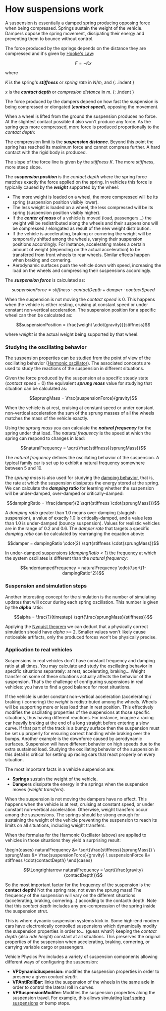 # How suspensions work

A suspension is essentially a damped spring producing opposing force when being compressed. Springs
sustain the weight of the vehicle. Dampers oppose the spring movement, dissipating their energy and
preventing them to bounce without control.

The force produced by the springs depends on the distance they are compressed and it's given by
[Hooke's Law](http://en.wikipedia.org/wiki/Hooke%27s_law):

$$F=-Kx$$

where

$K$ is the spring's _**stiffness**_ or _spring rate_ in $N/m$, and
{: .indent }

$x$ is the _**contact depth**_ or _compresion distance_ in $m$.
{: .indent }

The force produced by the dampers depend on how fast the suspension is being compressed or elongated
(_**contact speed**_), opposing the movement.

When a wheel is lifted from the ground the suspension produces no force. At the slightest contact
possible it also won't produce any force. As the spring gets more compressed, more force is
produced proportionally to the _contact depth_:

<canvas id="fig1" class="img-responsive" width="390px" height="320px">
</canvas>
<script type="text/javascript">
	var drawCanvas = function()
		{
		var canvas = new texturecanvas(
			{
			canvasId: "fig1",
			pixelsWidth: 390,
			pixelsHeight: 300,
			width: 24,
			height: 17,
			originX: 7,
			originY: 4,
			});

		canvas.Grid({ stroke: "#DDF", strokeWidth: 0.4 });

		canvas.Line([ 9, -0.5, 9, 8 ], { stroke: "slateblue", strokeWidth: 1, strokeDashArray: [5, 5] });
		canvas.Line([ -0.5, 8, 9, 8 ], { stroke: "slateblue", strokeWidth: 1, strokeDashArray: [5, 5] });
		canvas.Line([ 5, -0.5, 5, 4.5 ], { stroke: "slateblue", strokeWidth: 1, strokeDashArray: [5, 5] });
		canvas.Line([ -0.5, 4.5, 5, 4.5 ], { stroke: "slateblue", strokeWidth: 1, strokeDashArray: [5, 5] });

		canvas.Line([ 0, 0, 9, 8 ], { stroke: "red", strokeWidth: 3 });
		canvas.Line([ 9, 8, 11, 8 ], { stroke: "red", strokeWidth: 3 });

		canvas.Line([ -0.5, 0, 11, 0 ], { stroke: "#333", strokeWidth: 2 });
		canvas.Line([ 0, -0.5, 0, 9.5 ], { stroke: "#333", strokeWidth: 2 });

		canvas.Text([ 13.5, 0, 0.75 ], "Contact\ndepth (m)", { fill: "#444", fontWeight: "bold" });
		canvas.Text([ 0, 11, 0.75 ], "Force\n(N)", { fill: "#444", fontWeight: "bold" });

		canvas.Text([ 9.5, -1, 0.75 ], "suspension\ndistance", { fill: "slateblue", originY: "top" });
		canvas.Text([ 4.5, -1, 0.75 ], "suspension\nposition", { fill: "slateblue", originY: "top" });

		canvas.Text([ -1, 8, 0.75 ], "max force", { fill: "slateblue", originX: "right" });
		canvas.Text([ -1, 4.5, 0.75 ], "suspension\nforce", { fill: "slateblue", originX: "right", textAlign: "right" });
		};

	if (window.addEventListener) window.addEventListener('load', drawCanvas, false);
	else if (window.attachEvent) window.attachEvent('onload', drawCanvas);
</script>


The compression limit is the _**suspension distance**_. Beyond this point the spring has reached its
maximum force and cannot compress further. A hard contact with the rigid body is produced.

The slope of the force line is given by the _stiffness_ $K$. The more _stiffness_, more steep slope.

The _**suspension position**_ is the _contact depth_ where the spring force matches exactly the
force applied on the spring. In vehicles this force is typically caused by the _**weight**_
supported by the wheel:

- The more weight is loaded on a wheel, the more compressed will be its spring (suspension
position visibly lower).
- The less weight is loaded on a wheel, the less compressed will be its spring (suspension
position visibly higher).
- If the _**center of mass**_ of a vehicle is moved (load, passengers...) the weight will be
redistributed along the wheels and their suspensions will be compressed / elongated as result of
the new weight distribution.
- If the vehicle is accelerating, braking or cornering the weight will be temporarily shifted
among the wheels, varying their suspension positions accordingly. For instance, accelerating makes
a certain amount of weight (depending on the actual acceleration) to be transfered from front
wheels to rear wheels. Similar effects happen when braking and cornering.
- Aerodynamic surfaces push the vehicle down with speed, increasing the load on the wheels and
compressing their suspensions accordingly.

The _**suspension force**_ is calculated as:

$$suspensionForce = {stiffness}\cdot{contactDepth} + {damper}\cdot{contactSpeed}$$

When the suspension is not moving the _contact speed_ is 0. This happens when the vehicle is either
resting, cruising at constant speed or under constant non-vertical acceleration. The suspension
position for a specific wheel can then be calculated as:

$$suspensionPosition = \frac{weight \cdot{gravity}}{stiffness}$$

where $weight$ is the actual weight being supported by that wheel.

### Studying the oscillating behavior

The suspension properties can be studied from the point of view of the oscillating behavior
([Harmonic oscillator](http://en.wikipedia.org/wiki/Harmonic_oscillator)). The associated concepts
are used to study the reactions of the suspension in different situations.

Given the force produced by the suspension at a specific steady state (_contact speed_ = 0) the
equivalent _**sprung mass**_ value for studying that situation can be calculated as:

$$sprungMass = \frac{suspensionForce}{gravity}$$

When the vehicle is at rest, cruising at constant speed or under constant non-vertical acceleration
the sum of the sprung masses of all the wheels matches the mass of the vehicle exactly.

Using the _sprung mass_ you can calculate the _**natural frequency**_ for the spring under that
load. The _natural frequency_ is the speed at which the spring can respond to changes in load:

$$naturalFrequency = \sqrt{\frac{stiffness}{sprungMass}}$$

The _natural frequency_ defines the oscillating behavior of the suspension. A typical family car is
set up to exhibit a natural frequency somewhere between 5 and 10.

The _sprung mass_ is also used for studying the [damping behavior](http://en.wikipedia.org/wiki/Damping),
that is, the rate at which the suspension dissipates the energy stored at the spring. We can
calculate the _**damping ratio**_ for learning whether the suspension will be under-damped,
over-damped or critically-damped:

$$dampingRatio = \frac{damper}{2 \sqrt{stiffness \cdot{sprungMass}}}$$

A _damping ratio_ greater than 1.0 means over-damping (sluggish suspension), a value of exactly 1.0
is critically-damped, and a value less than 1.0 is under-damped (bouncy suspension). Values for
realistic vehicles are in the range of 0.2 and 0.6. The _damper rate_ that targets a specific
_damping ratio_ can be calculated by rearranging the equation above:

$$damper = dampingRatio \cdot{2} \sqrt{stiffness \cdot{sprungMass}}$$

In under-damped suspensions ($dampingRatio < 1$) the frequency at which the system oscillates is
different than the _natural frequency_:

$$underdampedFrequency = naturalFrequency \cdot{\sqrt{1-dampingRatio^2}}$$

### Suspension and simulation steps

Another interesting concept for the simulation is the number of simulating updates that will occur
during each spring oscillation. This number is given by the _**alpha**_ ratio:

$$alpha = \frac{1}{timestep} \sqrt{\frac{sprungMass}{stiffness}}$$

Applying the [Nyquist theorem](http://en.wikipedia.org/wiki/Nyquist–Shannon_sampling_theorem) we
can deduct that a physically correct simulation should have _alpha_ >= 2. Smaller values won't
likely cause noticeable artifacts, only the produced forces won't be physically precise.

### Application to real vehicles

Suspensions in real vehicles don't have constant frequency and damping ratio at all times. You may
calculate and study the oscillating behavior in specific situations separately: at rest,
accelerating, braking... Weight transfer on some of these situations actually affects the behavior
of the suspension. That's the challenge of configuring suspensions in real vehicles: you have to
find a good balance for most situations.

If the vehicle is under constant non-vertical acceleration (accelerating / braking / cornering) the
_weight_ is redistributed among the wheels. Wheels will be supporting more or less load than in rest
position. This effectively modifies the oscillating properties of the suspensions at those specific
situations, thus having different reactions. For instance, imagine a racing car heavily braking at
the end of a long straight before entering a slow curve. If that part of the track is a bumpy
surface then the suspension must be set up properly for ensuring correct handling while braking
over the bumps. Another example is the downforce caused by aerodynamic surfaces. Suspension will
have different behavior on high speeds due to the extra sustained load. Studying the oscillating
behavior of the suspension in this detail is critical for setting up racing cars that react properly
on every situation.

The most important facts in a vehicle suspension are:

- **Springs** sustain the weight of the vehicle.
- **Dampers** dissipate the energy in the springs when the suspension moves (_weight transfers_).

When the suspension is not moving the dampers have no effect. This happens when the vehicle is at
rest, cruising at constant speed, or under constant non-vertical acceleration. Otherwise, weight
transfers occur among the suspensions. The springs should be strong enough for sustaining the weight
of the vehicle preventing the suspension to reach its limits on all situations, including weight
transfers.

When the formulas for the Harmonic Oscillator (above) are applied to vehicles in those situations
they yield a surprising result:

\begin{cases}
naturalFrequency &= \sqrt{\frac{stiffness}{sprungMass}} \\
sprungMass &= \frac{suspensionForce}{gravity} \\
suspensionForce &= stiffness \cdot{contactDepth}
\end{cases}

$$\Longrightarrow naturalFrequency = \sqrt{\frac{gravity}{contactDepth}}$$

So the most important factor for the frequency of the suspension is the **contact depth**! Not the
spring rate, not even the sprung mass! The frequency of the suspension will vary on the different
situations (accelerating, braking, cornering...) according to the contacth depth. Note that this
_contact depth_ includes any pre-compression of the spring inside the suspension strut.

This is where dynamic suspension systems kick in. Some high-end modern cars have electronically
controlled suspensions which dynamically modify the suspension properties in order to...
(guess what?) keeping the _contact depth_ (also _ride height_) constant at all situations. This
preserves the original properties of the suspension when accelerating, braking, cornering, or
carrying variable cargo or passengers.

Vehicle Physics Pro includes a variety of suspension components allowing different ways of
configuring the suspension:

- **VPDynamicSuspension:** modifies the suspension properties in order to preserve a given
	_contact depth_.
- **VPAntiRollBar:** links the suspension of the wheels in the same axle in order to control the
	lateral roll in curves.
- **VPSuspensionModifer:** Modifies the suspension properties along the suspension travel. For
	example, this allows simulating [leaf spring suspensions](https://en.wikipedia.org/wiki/Leaf_spring)
	or bump stops.